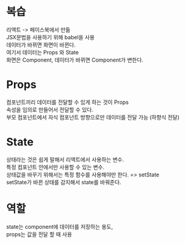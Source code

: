 # 복습
리액트 -> 페이스북에서 만듦
<br>
JSX문법을 사용하기 위해 babel을 사용
<br>
데이터가 바뀌면 화면이 바뀐다.
<br>
여기서 데이터는 Props 와 State
<br>
화면은 Component, 데이터가 바뀌면 Component가 변한다.

# Props
컴포넌트끼리 데이터를 전달할 수 있게 하는 것이 Props
<br>
속성을 임의로 만들어서 전달할 수 있다.
<br>
부모 컴포넌트에서 자식 컴포넌트 방향으로만 데이터를 전달 가능 (하향식 전달)


# State
상태라는 것은 쉽게 말해서 리액트에서 사용하는 변수.
<br>
특정 컴포넌트 안에서만 사용할 수 있는 변수.
<br>
상태값을 바꾸기 위해서는 특정 함수를 사용해야만 한다. => setState
<br>
setState가 바뀐 상태를 감지해서 state를 바꿔준다.

# 역할
state는 component에 데이터를 저장하는 용도, 
<br>
props는 값을 전달 할 때 사용